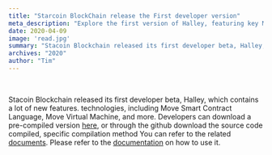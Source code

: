 ```yaml
---
title: "Starcoin BlockChain release the First developer version"
meta_description: "Explore the first version of Halley, featuring key Move updates and enhancements for the Starcoin network."
date: 2020-04-09
image: 'read.jpg'
summary: "Stacoin Blockchain released its first developer beta, Halley, which contains a lot of new features. technologies, including Move Smart Contract Language, Move Virtual Machine, and more."
archives: "2020"
author: "Tim"
---
```


<br/>

Stacoin Blockchain released its first developer beta, Halley, which contains a lot of new features. technologies, including Move Smart Contract Language, Move Virtual Machine, and more. Developers can download a pre-compiled version [here](https://github.com/starcoinorg/starcoin/releases/tag/v0.1.0-alpha), or through the github download the source code compiled, specific compilation method You can refer to the related [documents](http://developer.starcoin.org/en/build/). Please refer to the [documentation](http://developer.starcoin.org/en/first_transaction/) on how to use it.
